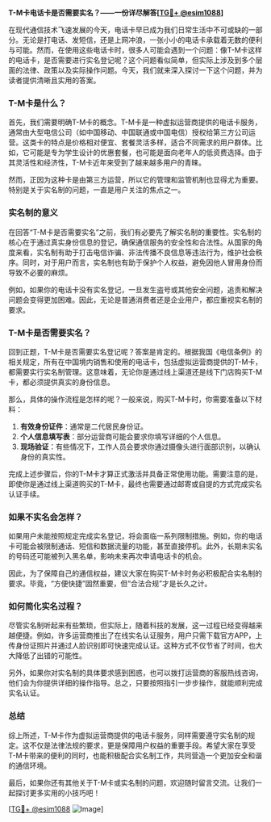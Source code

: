 **T-M卡电话卡是否需要实名？——一份详尽解答[[TG💪+ @esim1088](https://t.me/s/esim1088)]**

在现代通信技术飞速发展的今天，电话卡早已成为我们日常生活中不可或缺的一部分。无论是打电话、发短信，还是上网冲浪，一张小小的电话卡承载着无数的便利与可能。然而，在使用这些电话卡时，很多人可能会遇到一个问题：像T-M卡这样的电话卡，是否需要进行实名登记呢？这个问题看似简单，但实际上涉及到多个层面的法律、政策以及实际操作问题。今天，我们就来深入探讨一下这个问题，并为读者提供清晰且实用的答案。

### T-M卡是什么？

首先，我们需要明确T-M卡的概念。T-M卡是一种虚拟运营商提供的电话卡服务，通常由大型电信公司（如中国移动、中国联通或中国电信）授权给第三方公司运营。这类卡的特点是价格相对便宜、套餐灵活多样，适合不同需求的用户群体。比如，它可能是专为学生设计的优惠套餐，也可能是面向老年人的低资费选择。由于其灵活性和经济性，T-M卡近年来受到了越来越多用户的青睐。

然而，正因为这种卡是由第三方运营，所以它的管理和监管机制也显得尤为重要。特别是关于实名制的问题，一直是用户关注的焦点之一。

### 实名制的意义

在回答“T-M卡是否需要实名”之前，我们有必要先了解实名制的重要性。实名制的核心在于通过真实身份信息的登记，确保通信服务的安全性和合法性。从国家的角度来看，实名制有助于打击电信诈骗、非法传播不良信息等违法行为，维护社会秩序。同时，对于用户而言，实名制也有助于保护个人权益，避免因他人冒用身份而导致不必要的麻烦。

例如，如果你的电话卡没有实名登记，一旦发生盗号或其他安全问题，追责和解决问题会变得更加困难。因此，无论是普通消费者还是企业用户，都应重视实名制的要求。

### T-M卡是否需要实名？

回到正题，T-M卡是否需要实名登记呢？答案是肯定的。根据我国《电信条例》的相关规定，所有在中国境内销售和使用的电话卡，包括虚拟运营商提供的T-M卡，都需要实行实名制管理。这意味着，无论你是通过线上渠道还是线下门店购买T-M卡，都必须提供真实的身份信息。

那么，具体的操作流程是怎样的呢？一般来说，购买T-M卡时，你需要准备以下材料：

1. **有效身份证件**：通常是二代居民身份证。
2. **个人信息填写表**：部分运营商可能会要求你填写详细的个人信息。
3. **现场验证**：有些情况下，工作人员会要求你通过摄像头进行面部识别，以确认身份的真实性。

完成上述步骤后，你的T-M卡才算正式激活并具备正常使用功能。需要注意的是，即使你是通过线上渠道购买的T-M卡，最终也需要通过邮寄或自提的方式完成实名认证手续。

### 如果不实名会怎样？

如果用户未能按照规定完成实名登记，将会面临一系列限制措施。例如，你的电话卡可能会被限制通话、短信和数据流量的功能，甚至直接停机。此外，长期未实名的号码还可能被列入黑名单，影响未来再次申请电话卡的机会。

因此，为了保障自己的通信权益，建议大家在购买T-M卡时务必积极配合实名制的要求。毕竟，“方便快捷”固然重要，但“合法合规”才是长久之计。

### 如何简化实名过程？

尽管实名制听起来有些繁琐，但实际上，随着科技的发展，这一过程已经变得越来越便捷。例如，许多运营商推出了在线实名认证服务，用户只需下载官方APP，上传身份证照片并通过人脸识别即可快速完成认证。这种方式不仅节省了时间，也大大降低了出错的可能性。

另外，如果你对实名制的具体要求感到困惑，也可以拨打运营商的客服热线咨询，他们会为你提供详细的操作指导。总之，只要按照指引一步步操作，就能顺利完成实名认证。

### 总结

综上所述，T-M卡作为虚拟运营商提供的电话卡服务，同样需要遵守实名制的规定。这不仅是法律法规的要求，更是保障用户权益的重要手段。希望大家在享受T-M卡带来的便利的同时，也能积极配合实名制工作，共同营造一个更加安全和谐的通信环境。

最后，如果你还有其他关于T-M卡或实名制的问题，欢迎随时留言交流。让我们一起探讨更多实用的小技巧吧！

[[TG💪+ @esim1088](https://t.me/s/esim1088) ![Image](https://i.postimg.cc/4NQfJmqS/Snipaste-2025-05-13-00-14-12.png)]